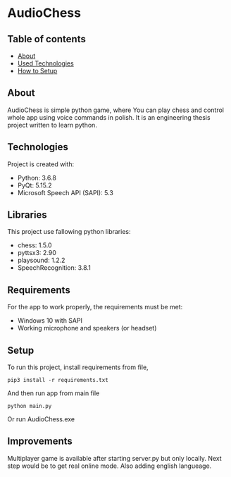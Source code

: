 # AudioChess

## Table of contents
* [About](#about)
* [Used Technologies](#technologies)
* [How to Setup](#setup)

## About
AudioChess is simple python game, where You can play chess and control whole app using voice commands in polish. It is an engineering thesis project written to learn python.
	
## Technologies
Project is created with:
* Python: 3.6.8
* PyQt: 5.15.2
* Microsoft Speech API (SAPI): 5.3

## Libraries
This project use fallowing python libraries: 
* chess: 1.5.0
* pyttsx3: 2.90 
* playsound: 1.2.2 
* SpeechRecognition: 3.8.1
	
## Requirements
For the app to work properly, the requirements must be met:
* Windows 10 with SAPI
* Working microphone and speakers (or headset)


## Setup
To run this project, install requirements from file,

```
pip3 install -r requirements.txt
```
And then run app from main file
```
python main.py
```
Or run AudioChess.exe

## Improvements

Multiplayer game is available after starting server.py but only locally.
Next step would be to get real online mode.
Also adding english langueage.